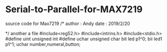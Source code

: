 # Serial-to-Parallel-for-MAX7219
source code for Max7219
/*   author :  Andy
    date : 2019/2/20
    





*/
another  a file
#include<reg52.h>
#include<intrins.h>
#include<stdio.h>
#define uint unsigned int 
#define uchar unsigned char 
bit  led p1^0;
bii  led1 p1^1;
uchar number,numeral,button;
